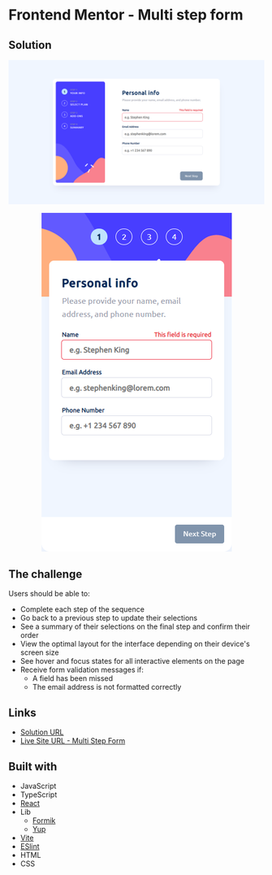 # Frontend Mentor - Multi step form

## Solution
![](./src/assets/design/desktop.png)
<div align="center">
  <img src="./src/assets/design/mobile.png" />
</div>

## The challenge
Users should be able to:

- Complete each step of the sequence
- Go back to a previous step to update their selections
- See a summary of their selections on the final step and confirm their order
- View the optimal layout for the interface depending on their device's screen size
- See hover and focus states for all interactive elements on the page
- Receive form validation messages if:
  - A field has been missed
  - The email address is not formatted correctly

## Links
- [Solution URL](https://www.frontendmentor.io/solutions/multistep-form-D5l9BTExzS)
- [Live Site URL - Multi Step Form](https://multi-step-form-jec.vercel.app/)

## Built with
- JavaScript
- TypeScript
- [React](https://react.dev/)
- Lib
  - [Formik](https://formik.org/)
  - [Yup](https://www.npmjs.com/package/yup)
- [Vite](https://vitejs.dev/)
- [ESlint](https://eslint.org/)
- HTML
- CSS
